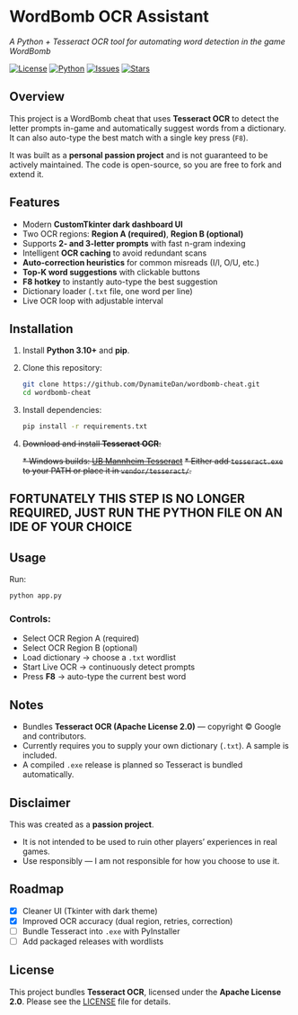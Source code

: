 # WordBomb OCR Assistant

*A Python + Tesseract OCR tool for automating word detection in the game WordBomb*

[![License](https://img.shields.io/badge/License-Apache%202.0-blue.svg)](LICENSE)
[![Python](https://img.shields.io/badge/python-3.10%2B-blue.svg)](https://www.python.org/)
[![Issues](https://img.shields.io/github/issues/DynamiteDan/wordbomb-cheat)](https://github.com/DynamiteDan/wordbomb-cheat/issues)
[![Stars](https://img.shields.io/github/stars/DynamiteDan/wordbomb-cheat?style=social)](https://github.com/DynamiteDan/wordbomb-cheat/stargazers)

## Overview

This project is a WordBomb cheat that uses **Tesseract OCR** to detect the letter prompts in-game and automatically suggest words from a dictionary. It can also auto-type the best match with a single key press (`F8`).

It was built as a **personal passion project** and is not guaranteed to be actively maintained. The code is open-source, so you are free to fork and extend it.

## Features

* Modern **CustomTkinter dark dashboard UI**
* Two OCR regions: **Region A (required)**, **Region B (optional)**
* Supports **2- and 3-letter prompts** with fast n-gram indexing
* Intelligent **OCR caching** to avoid redundant scans
* **Auto-correction heuristics** for common misreads (I/l, O/U, etc.)
* **Top-K word suggestions** with clickable buttons
* **F8 hotkey** to instantly auto-type the best suggestion
* Dictionary loader (`.txt` file, one word per line)
* Live OCR loop with adjustable interval

## Installation

1. Install **Python 3.10+** and **pip**.
2. Clone this repository:

   ```bash
   git clone https://github.com/DynamiteDan/wordbomb-cheat.git
   cd wordbomb-cheat
   ```
3. Install dependencies:

   ```bash
   pip install -r requirements.txt
   ```
4. ~~Download and install **Tesseract OCR**:~~

   ~~* Windows builds: [UB Mannheim Tesseract](https://github.com/UB-Mannheim/tesseract/wiki)~~
   ~~* Either add `tesseract.exe` to your PATH or place it in `vendor/tesseract/`.~~

## FORTUNATELY THIS STEP IS NO LONGER REQUIRED, JUST RUN THE PYTHON FILE ON AN IDE OF YOUR CHOICE

## Usage

Run:

```bash
python app.py
```

### Controls:

* Select OCR Region A (required)
* Select OCR Region B (optional)
* Load dictionary → choose a `.txt` wordlist
* Start Live OCR → continuously detect prompts
* Press **F8** → auto-type the current best word

## Notes

* Bundles **Tesseract OCR (Apache License 2.0)** — copyright © Google and contributors.
* Currently requires you to supply your own dictionary (`.txt`). A sample is included.
* A compiled `.exe` release is planned so Tesseract is bundled automatically.

## Disclaimer

This was created as a **passion project**.

* It is not intended to be used to ruin other players’ experiences in real games.
* Use responsibly — I am not responsible for how you choose to use it.

## Roadmap

* [x] Cleaner UI (Tkinter with dark theme)
* [x] Improved OCR accuracy (dual region, retries, correction)
* [ ] Bundle Tesseract into `.exe` with PyInstaller
* [ ] Add packaged releases with wordlists

## License

This project bundles **Tesseract OCR**, licensed under the **Apache License 2.0**.
Please see the [LICENSE](LICENSE.md) file for details.
